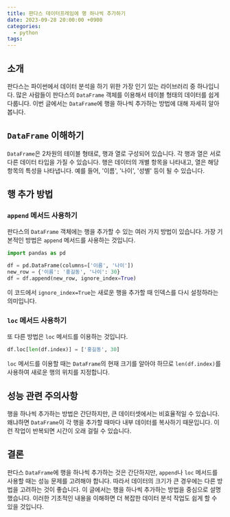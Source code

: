 ```yaml
---
title: 판다스 데이터프레임에 행 하나씩 추가하기
date: 2023-09-28 20:00:00 +0900
categories:
  - python
tags:
---
```


## 소개

판다스는 파이썬에서 데이터 분석을 하기 위한 가장 인기 있는 라이브러리 중 하나입니다. 많은 사람들이 판다스의 `DataFrame` 객체를 이용해서 테이블 형태의 데이터를 쉽게 다룹니다. 이번 글에서는 `DataFrame`에 행을 하나씩 추가하는 방법에 대해 자세히 알아봅니다.

## `DataFrame` 이해하기

`DataFrame`은 2차원의 테이블 형태로, 행과 열로 구성되어 있습니다. 각 행과 열은 서로 다른 데이터 타입을 가질 수 있습니다. 행은 데이터의 개별 항목을 나타내고, 열은 해당 항목의 특성을 나타냅니다. 예를 들어, '이름', '나이', '성별' 등이 될 수 있습니다.

## 행 추가 방법

### `append` 메서드 사용하기

판다스의 `DataFrame` 객체에는 행을 추가할 수 있는 여러 가지 방법이 있습니다. 가장 기본적인 방법은 `append` 메서드를 사용하는 것입니다.

```python
import pandas as pd

df = pd.DataFrame(columns=['이름', '나이'])
new_row = {'이름': '홍길동', '나이': 30}
df = df.append(new_row, ignore_index=True)
```

이 코드에서 `ignore_index=True`는 새로운 행을 추가할 때 인덱스를 다시 설정하라는 의미입니다.

### `loc` 메서드 사용하기

또 다른 방법은 `loc` 메서드를 이용하는 것입니다.

```python
df.loc[len(df.index)] = ['홍길동', 30]
```

`loc` 메서드를 이용할 때는 `DataFrame`의 현재 크기를 알아야 하므로 `len(df.index)`를 사용하여 새로운 행의 위치를 지정합니다.

## 성능 관련 주의사항

행을 하나씩 추가하는 방법은 간단하지만, 큰 데이터셋에서는 비효율적일 수 있습니다. 왜냐하면 `DataFrame`이 각 행을 추가할 때마다 내부 데이터를 복사하기 때문입니다. 이런 작업이 반복되면 시간이 오래 걸릴 수 있습니다.

## 결론

판다스 `DataFrame`에 행을 하나씩 추가하는 것은 간단하지만, `append`나 `loc` 메서드를 사용할 때는 성능 문제를 고려해야 합니다. 따라서 데이터의 크기가 큰 경우에는 다른 방법을 고려하는 것이 좋습니다. 이 글에서는 행을 하나씩 추가하는 방법을 중심으로 설명했습니다. 이러한 기초적인 내용을 이해하면 더 복잡한 데이터 분석 작업도 쉽게 할 수 있을 것입니다.